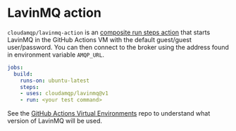 # LavinMQ action

`cloudamqp/lavinmq-action` is an [composite run steps action] that starts LavinMQ in the GitHub Actions VM with the default guest/guest user/password. You can then connect to the broker using the address found in environment variable `AMQP_URL`.

```yaml
jobs:
  build:
    runs-on: ubuntu-latest
    steps:
    - uses: cloudamqp/lavinmq@v1
    - run: <your test command>
```

[composite run steps action]: https://docs.github.com/en/free-pro-team@latest/actions/creating-actions/creating-a-composite-run-steps-action

See the [GitHub Actions Virtual Environments](https://github.com/actions/virtual-environments/#available-environments) repo to understand what version of LavinMQ will be used.

